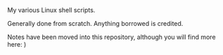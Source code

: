 <!-- NOTE!  This is publicly-visible as git/README.markdown -->

My various Linux shell scripts.

Generally done from scratch.  Anything borrowed is credited.

Notes have been moved into this repository, although you will find more here:
)
